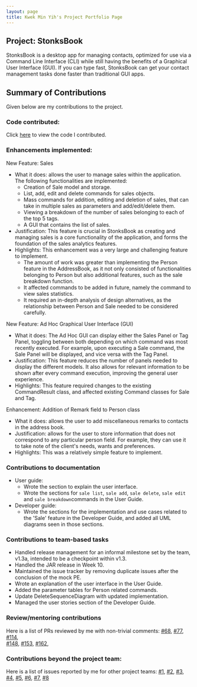 ```yaml
---
layout: page
title: Kwek Min Yih's Project Portfolio Page
---
```


## Project: StonksBook

StonksBook is a desktop app for managing contacts, optimized for use via a Command Line Interface (CLI) 
while still having the benefits of a Graphical User Interface (GUI). 
If you can type fast, StonksBook can get your contact management tasks done faster than traditional GUI apps.
 
## Summary of Contributions

Given below are my contributions to the project.

### Code contributed:
Click [here](https://nus-cs2103-ay2021s1.github.io/tp-dashboard/#breakdown=true&search=hakujitsu) to view the code I contributed.

### Enhancements implemented:
 
New Feature: Sales
* What it does: allows the user to manage sales within the application. The following functionalities are implemented:
    * Creation of Sale model and storage.
    * List, add, edit and delete commands for sales objects.
    * Mass commands for addition, editing and deletion of sales, that can take in multiple sales as parameters and add/edit/delete them.
    * Viewing a breakdown of the number of sales belonging to each of the top 5 tags.
    * A GUI that contains the list of sales.
* Justification: This feature is crucial in StonksBook as creating and managing sales is a core functionality of the application, 
and forms the foundation of the sales analytics features.
* Highlights: This enhancement was a very large and challenging feature to implement.
    * The amount of work was greater than implementing the Person feature in the AddressBook, as it not only consisted of 
    functionalities belonging to Person but also additional features, such as the sale breakdown function.
    * It affected commands to be added in future, namely the command to view sales statistics. 
    * It required an in-depth analysis of design alternatives, as the relationship between Person and Sale needed to be considered carefully.

New Feature: Ad Hoc Graphical User Interface (GUI)
* What it does: The Ad Hoc GUI can display either the Sales Panel or Tag Panel, 
toggling between both depending on which command was most recently executed. 
For example, upon executing a Sale command, the Sale Panel will be displayed, and vice versa with the Tag Panel.
* Justification: This feature reduces the number of panels needed to display the different models.
It also allows for relevant information to be shown after every command execution, improving the general user experience.
* Highlights: This feature required changes to the existing CommandResult class, and affected existing Command classes for Sale and Tag.
 
Enhancement: Addition of Remark field to Person class
* What it does: allows the user to add miscellaneous remarks to contacts in the address book. 
* Justification: allows for the user to store information that does not correspond to any particular person field.
For example, they can use it to take note of the client's needs, wants and preferences.
* Highlights: This was a relatively simple feature to implement.
 
### Contributions to documentation 
- User guide:
    - Wrote the section to explain the user interface.
    - Wrote the sections for `sale list`, `sale add`, `sale delete`, `sale edit` and `sale breakdown`commands in the User Guide.
- Developer guide: 
    - Wrote the sections for the implementation and use cases related to the 'Sale' feature in the Developer Guide,
      and added all UML diagrams seen in those sections.
 
### Contributions to team-based tasks
* Handled release management for an informal milestone set by the team, v1.3a, intended to be a checkpoint within v1.3.
* Handled the JAR release in Week 10.
* Maintained the issue tracker by removing duplicate issues after the conclusion of the mock PE. 
* Wrote an explanation of the user interface in the User Guide.
* Added the parameter tables for Person related commands.
* Update DeleteSequenceDiagram with updated implementation.
* Managed the user stories section of the Developer Guide.
 
### Review/mentoring contributions

Here is a list of PRs reviewed by me with non-trivial comments: 
  [#68](https://github.com/AY2021S1-CS2103T-T11-1/tp/pull/68), 
  [#77](https://github.com/AY2021S1-CS2103T-T11-1/tp/pull/77),
  [#114](https://github.com/AY2021S1-CS2103T-T11-1/tp/pull/114),  
  [#148](https://github.com/AY2021S1-CS2103T-T11-1/tp/pull/148), 
  [#153](https://github.com/AY2021S1-CS2103T-T11-1/tp/pull/153),
  [#162](https://github.com/AY2021S1-CS2103T-T11-1/tp/pull/162),
 
### Contributions beyond the project team:
Here is a list of issues reported by me for other project teams: [#1](https://github.com/hakujitsu/ped/issues/1), 
  [#2](https://github.com/hakujitsu/ped/issues/2), [#3](https://github.com/hakujitsu/ped/issues/3), 
  [#4](https://github.com/hakujitsu/ped/issues/4), [#5](https://github.com/hakujitsu/ped/issues/5), 
  [#6](https://github.com/hakujitsu/ped/issues/6), [#7](https://github.com/hakujitsu/ped/issues/7),
  [#8](https://github.com/hakujitsu/ped/issues/8)

